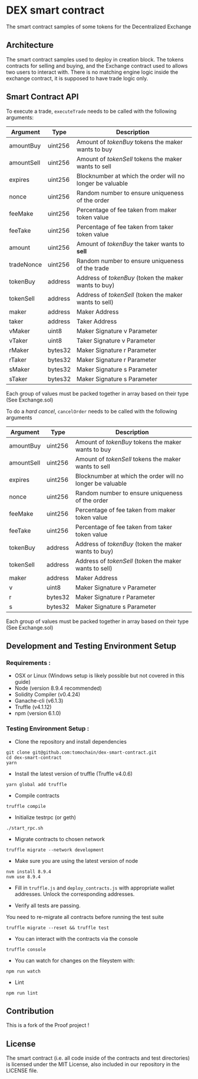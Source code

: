 
# DEX smart contract
The smart contract samples of some tokens for the Decentralized Exchange

## Architecture

The smart contract samples used to deploy in creation block. The tokens contracts for selling and buying, and the Exchange contract used to allows two users to interact with. There is no matching engine logic inside the exchange contract, it is supposed to have trade logic only.

## Smart Contract API

To execute a trade, `executeTrade` needs to be called with the following arguments:

| Argument   | Type    | Description                                               |
| ---------- | ------- | --------------------------------------------------------- |
| amountBuy  | uint256 | Amount of _tokenBuy_ tokens the maker wants to buy        |
| amountSell | uint256 | Amount of _tokenSell_ tokens the maker wants to sell      |
| expires    | uint256 | Blocknumber at which the order will no longer be valuable |
| nonce      | uint256 | Random number to ensure uniqueness of the order           |
| feeMake    | uint256 | Percentage of fee taken from maker token value            |
| feeTake    | uint256 | Percentage of fee taken from taker token value            |
| amount     | uint256 | Amount of _tokenBuy_ the taker wants to **sell**          |
| tradeNonce | uint256 | Random number to ensure uniqueness of the trade           |
| tokenBuy   | address | Address of _tokenBuy_ (token the maker wants to buy)      |
| tokenSell  | address | Address of _tokenSell_ (token the maker wants to sell)    |
| maker      | address | Maker Address                                             |
| taker      | address | Taker Address                                             |
| vMaker     | uint8   | Maker Signature v Parameter                               |
| vTaker     | uint8   | Taker Signature v Parameter                               |
| rMaker     | bytes32 | Maker Signature r Parameter                               |
| rTaker     | bytes32 | Maker Signature r Parameter                               |
| sMaker     | bytes32 | Maker Signature s Parameter                               |
| sTaker     | bytes32 | Maker Signature s Parameter                               |

Each group of values must be packed together in array based on their type (See Exchange.sol)


To do a _hard cancel_, `cancelOrder` needs to be called with the following arguments

| Argument   | Type    | Description                                               |
| ---------- | ------- | --------------------------------------------------------- |
| amountBuy  | uint256 | Amount of _tokenBuy_ tokens the maker wants to buy        |
| amountSell | uint256 | Amount of _tokenSell_ tokens the maker wants to sell      |
| expires    | uint256 | Blocknumber at which the order will no longer be valuable |
| nonce      | uint256 | Random number to ensure uniqueness of the order           |
| feeMake    | uint256 | Percentage of fee taken from maker token value            |
| feeTake    | uint256 | Percentage of fee taken from taker token value            |
| tokenBuy   | address | Address of _tokenBuy_ (token the maker wants to buy)      |
| tokenSell  | address | Address of _tokenSell_ (token the maker wants to sell)    |
| maker      | address | Maker Address                                             |
| v          | uint8   | Maker Signature v Parameter                               |
| r          | bytes32 | Maker Signature r Parameter                               |
| s          | bytes32 | Maker Signature s Parameter                               |

Each group of values must be packed together in array based on their type (See Exchange.sol)

## Development and Testing Environment Setup

### Requirements :
- OSX or Linux (Windows setup is likely possible but not covered in this guide)
- Node (version 8.9.4 recommended)
- Solidity Compiler (v0.4.24)
- Ganache-cli (v6.1.3)
- Truffle (v4.1.12)
- npm (version 6.1.0)


### Testing Environment Setup :

- Clone the repository and install dependencies

```
git clone git@github.com:tomochain/dex-smart-contract.git
cd dex-smart-contract
yarn
```

- Install the latest version of truffle (Truffle v4.0.6)


```
yarn global add truffle
```

- Compile contracts
```
truffle compile
```

- Initialize testrpc (or geth)

```
./start_rpc.sh
```

- Migrate contracts to chosen network

```
truffle migrate --network development
```

- Make sure you are using the latest version of node

```
nvm install 8.9.4
nvm use 8.9.4
```


- Fill in `truffle.js` and `deploy_contracts.js` with appropriate wallet addresses. Unlock the corresponding addresses.

- Verify all tests are passing.

You need to re-migrate all contracts before running the test suite

```
truffle migrate --reset && truffle test
```

- You can interact with the contracts via the console

```
truffle console
```


- You can watch for changes on the fileystem with:

```
npm run watch
```

- Lint

```
npm run lint
```

## Contribution

This is a fork of the Proof project !

## License

The smart contract (i.e. all code inside of the contracts and test directories) is licensed under the MIT License, also included in our repository in the
LICENSE file.




